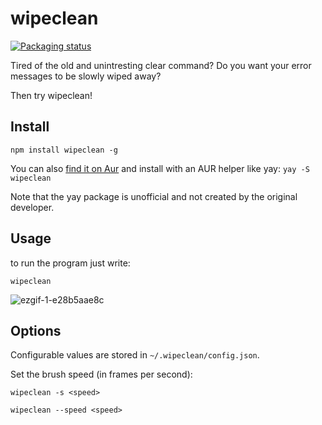# wipeclean
[![Packaging status](https://repology.org/badge/tiny-repos/wipeclean.svg)](https://repology.org/project/wipeclean/versions)

Tired of the old and unintresting clear command?
Do you want your error messages to be slowly wiped away?

Then try wipeclean!

## Install
`npm install wipeclean -g`

You can also [find it on Aur](https://aur.archlinux.org/packages/wipeclean) and install with an AUR helper like yay:
`yay -S wipeclean`

Note that the yay package is unofficial and not created by the original developer.

## Usage

to run the program just write: 

`wipeclean`

![ezgif-1-e28b5aae8c](https://user-images.githubusercontent.com/60259431/155228227-a429c2ae-a003-41d0-b8de-a6fa8b7413c7.gif)

## Options

Configurable values are stored in `~/.wipeclean/config.json`.

Set the brush speed (in frames per second):

`wipeclean -s <speed>`

`wipeclean --speed <speed>`
